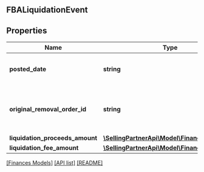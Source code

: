 ## FBALiquidationEvent

## Properties

Name | Type | Description | Notes
------------ | ------------- | ------------- | -------------
**posted_date** | **string** | A date string in ISO 8601 format. | [optional]
**original_removal_order_id** | **string** | The identifier for the original removal order. | [optional]
**liquidation_proceeds_amount** | [**\SellingPartnerApi\Model\Finances\Currency**](Currency.md) |  | [optional]
**liquidation_fee_amount** | [**\SellingPartnerApi\Model\Finances\Currency**](Currency.md) |  | [optional]

[[Finances Models]](../) [[API list]](../../Api) [[README]](../../../README.md)
